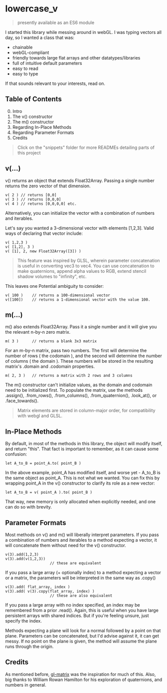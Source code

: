 # lowercase_v
> presently available as an ES6 module

I started this library while messing around in webGL. I was typing vectors all day, so I wanted a class that was:

* chainable
* webGL-compliant
* friendly towards large flat arrays and other datatypes/libraries
* full of intuitive default parameters
* easy to read
* easy to type

If that sounds relevant to your interests, read on.

## Table of Contents
0. Intro
1. The v() constructor
2. The m() constructor
3. Regarding In-Place Methods
4. Regarding Parameter Formats
5. Credits

> Click on the "snippets" folder for more READMEs detailing parts of this project

## v(...)
v() returns an object that extends Float32Array. Passing a single number returns the zero vector of that dimension.

	v( 2 ) // returns [0,0]
	v( 3 ) // returns [0,0,0]
	v( 4 ) // returns [0,0,0,0] etc.

Alternatively, you can initialize the vector with a combination of numbers and iterables.

Let's say you wanted a 3-dimensional vector with elements [1,2,3]. Valid ways of declaring that vector include:

	v( 1,2,3 )
	v( [1,2], 3 )
	v( [1], 2, new Float32Array([3]) )

> This feature was inspired by GLSL, wherein parameter concatenation is useful in converting vec3 to vec4.
> You can use concatenation to make quaternions, append alpha values to RGB, extend stencil shadow volumes to "infinity", etc.

This leaves one Potential ambiguity to consider:

	v( 100 )	// returns a 100-dimensional vector
	v([100])	// returns a 1-dimensional vector with the value 100.

## m(...)
m() also extends Float32Array. Pass it a single number and it will give you the relevant n-by-n zero matrix.

	m( 3 )		// returns a blank 3x3 matrix
	
For an m-by-n matrix, pass two numbers.
The first will determine the number of rows ( the codomain ), and the second will determine the number of columns ( the domain ).
These numbers will be stored in the resulting matrix's .domain and .codomain properties.

	m( 2, 3 )	// returns a matrix with 2 rows and 3 columns

The m() constructor can't initialize values, as the domain and codomain need to be initialized first.
To populate the matrix, use the methods .assign(), .from_rows(), .from_columns(), .from_quaternion(), .look_at(), or .face_towards().

> Matrix elements are stored in column-major order, for compatibility with webgl and GLSL.

## In-Place Methods
By default, in most of the methods in this library, the object will modify itself, and return "this". That fact is important to remember, as it can cause some confusion:

	let A_to_B = point_A.to( point_B )

In the above example, point_A has modified itself, and worse yet - A_to_B is the same object as point_A. This is not what we wanted. You can fix this by wrapping point_A in the v() constructor to clarify its role as a new vector:

	let A_to_B = v( point_A ).to( point_B )

That way, new memory is only allocated when explicitly needed, and one can do so with brevity.

## Parameter Formats
Most methods on v() and m() will liberally interpret parameters. If you pass a combination of numbers and iterables to a method expecting a vector, it will concatenate them without need for the v() constructor.

	v(3).add(1,2,3)
	v(3).add(v(1,2,3))
						// these are equivalent

If you pass a large array (+ optionally index) to a method expecting a vector or a matrix, the parameters will be interpreted in the same way as .copy()

	v(3).add( flat_array, index )
	v(3).add( v(3).copy(flat_array, index) )
						// these are also equivalent

If you pass a large array with no index specified, an index may be remembered from a prior .read(). Again, this is useful when you have large persistent arrays with shared indices. But if you're feeling unsure, just specify the index.

Methods expecting a plane will look for a normal followed by a point on that plane. Parameters can be concatenated, but I'd advise against it, it can get messy. If no point on the plane is given, the method will assume the plane runs through the origin.

## Credits
As mentioned before, [gl-matrix](https://github.com/toji/gl-matrix) was the inspiration for much of this.
Also, big thanks to William Rowan Hamilton for his exploration of quaternions, and numbers in general.
